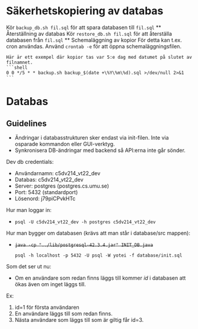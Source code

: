 # Säkerhetskopiering av databas
  Kör `backup_db.sh fil.sql` för att spara databasen till `fil.sql`
** Återställning av databas
	Kör `restore_db.sh fil.sql` för att återställa databasen från `fil.sql`
** Schemaläggning av kopior
	För detta kan t.ex. cron användas.
	Använd `crontab -e` för att öppna schemaläggningsfilen.

	Här är ett exempel där kopior tas var 5:e dag med datumet på slutet av filnamnet.
	```shell
	0 0 */5 * * backup.sh backup_$(date +\%Y\%m\%d).sql >/dev/null 2>&1
	```

# Databas
## Guidelines
- Ändringar i databasstrukturen sker endast via init-filen. Inte via osparade kommandon eller GUI-verktyg.
- Synkronisera DB-ändringar med backend så API:erna inte går sönder.


Dev db credentials:
- Användarnamn: c5dv214_vt22_dev
- Databas:      c5dv214_vt22_dev
- Server:       postgres (postgres.cs.umu.se)
- Port:         5432 (standardport)
- Lösenord:     j79piCPvkHTc

Hur man loggar in:
- ```psql -U c5dv214_vt22_dev -h postgres c5dv214_vt22_dev```

Hur man bygger om databasen (krävs att man står i database/src mappen):
- ~~```java -cp "../lib/postgresql-42.3.4.jar" INIT_DB.java```~~

   ```shell
   psql -h localhost -p 5432 -U psql -W yotei -f database/init.sql
   ```

Som det ser ut nu:
- Om en användare som redan finns läggs till kommer *id* i databasen att ökas även om inget läggs till.

Ex: 
1. id=1 för första användaren
2. En användare läggs till som redan finns.
3. Nästa användare som läggs till som är giltig får id=3.
